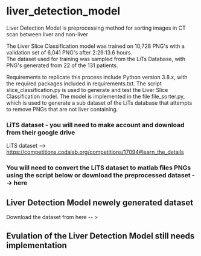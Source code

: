 # liver_detection_model
Liver Detection Model is preprocessing method for sorting images in CT scan between liver and non-liver


The Liver Slice Classification model was trained on 10,728 PNG's with a validation set of 6,041 PNG's after 2:29:13.6 hours.  
The dataset used for training was sampled from the LiTs Database, with PNG's generated from 22 of the 131 patients. 

Requirements to replicate this process include Python version 3.8.x, with the required packages included in requirements.txt. 
The script slice_classification.py is used to generate and test the Liver Slice Classification model. 
The model is implemented in the file file_sorter.py, which is used to generate a sub dataset of the LiTs database that attempts to remove PNGs that are not liver containing.


### LiTS dataset - you will need to make account and download from their google drive
LiTS dataset --> https://competitions.codalab.org/competitions/17094#learn_the_details

### You will need to convert the LiTS dataset to matlab files PNGs using the script below or download the preprocessed dataset  --> here 



## Liver Detection Model newely generated dataset 
Download the dataset from here -- > 

## Evulation of the Liver Detection Model still needs implementation 
